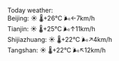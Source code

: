 Today weather:  
Beijing: ☀️   🌡️+26°C 🌬️←7km/h  
Tianjin: ☀️   🌡️+25°C 🌬️↑11km/h  
Shijiazhuang: ☀️   🌡️+22°C 🌬️↗4km/h  
Tangshan: ☀️   🌡️+22°C 🌬️↖12km/h  
